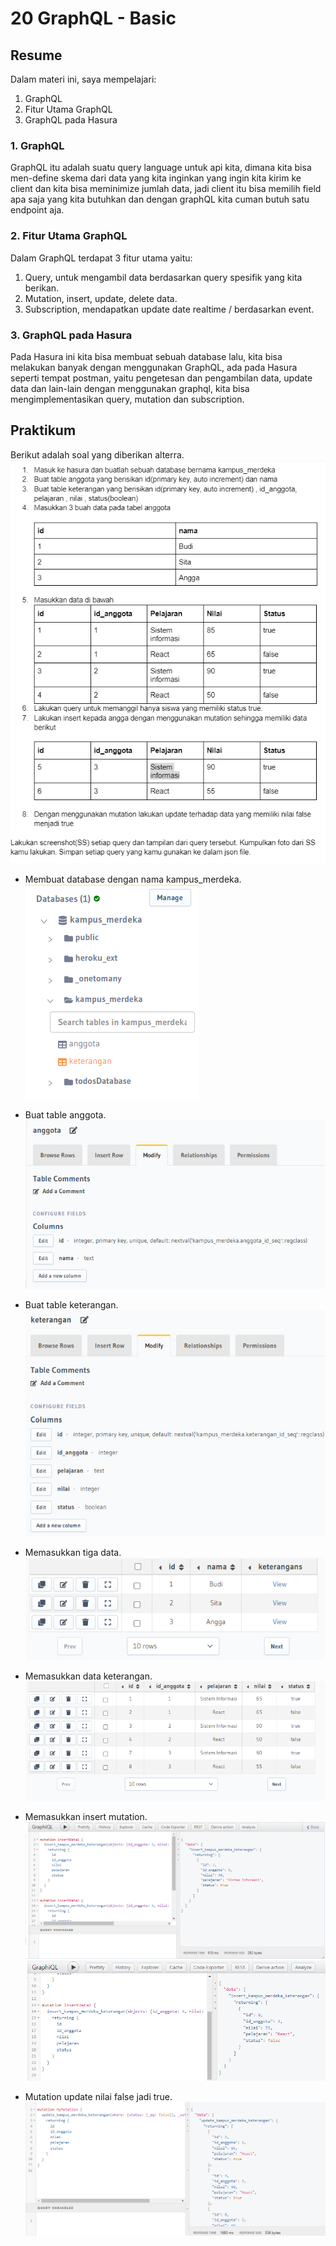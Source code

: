 # 20 GraphQL - Basic
## Resume
Dalam materi ini, saya mempelajari:
1. GraphQL
2. Fitur Utama GraphQL
3. GraphQL pada Hasura

### 1. GraphQL
GraphQL itu adalah suatu query language untuk api kita, dimana kita bisa men-define skema dari data yang kita inginkan yang ingin kita kirim ke client dan kita bisa meminimize jumlah data, jadi client itu bisa memilih field apa saja yang kita butuhkan dan dengan graphQL kita cuman butuh satu endpoint aja.

### 2. Fitur Utama GraphQL
Dalam GraphQL terdapat 3 fitur utama yaitu:
1. Query, untuk mengambil data berdasarkan query spesifik yang kita berikan.
2. Mutation, insert, update, delete data.
3. Subscription, mendapatkan update date realtime / berdasarkan event.

### 3. GraphQL pada Hasura
Pada Hasura ini kita bisa membuat sebuah database lalu, kita bisa melakukan banyak dengan menggunakan GraphQL, ada pada Hasura seperti tempat postman, yaitu pengetesan dan pengambilan data, update data dan lain-lain dengan menggunakan graphql, kita bisa mengimplementasikan query, mutation dan subscription.


## Praktikum
Berikut adalah soal yang diberikan alterra.  
![](./screenshot/soal_alterra.png)  

- Membuat database dengan nama kampus_merdeka.  
![](./screenshot/database.png)  

- Buat table anggota.  
![](./screenshot/tabel_anggota.png)  

- Buat table keterangan.  
![](./screenshot/tabel_keterangan.png)  

- Memasukkan tiga data.  
![](./screenshot/isi_anggota.png)  

- Memasukkan data keterangan.  
![](./screenshot/isi_keterangan.png)

- Memasukkan insert mutation.  
![](./screenshot/insertData1.png)  
![](./screenshot/insertData2.png)

- Mutation update nilai false jadi true.  
![](./screenshot/update_data_where_false_to_true.png)